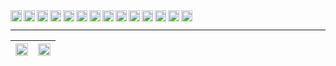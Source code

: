 <a href="https://read.cv/zelhajou">
    <img align="left" alt="Gmail" width="18px" src="https://cdn.simpleicons.org/read.cv/000/fff" />
</a>
<a href="mailto:zelhajou@gmail.com">
    <img align="left" alt="Gmail" width="18px" src="https://cdn.simpleicons.org/gmail/000/fff" />
</a>
<a href="https://www.github.com/zelhajou">
    <img align="left" alt="Github" width="18px" src="https://cdn.simpleicons.org/github/000/fff" />
</a>
<a href="https://www.linkedin.com/in/zelhajou/">
    <img align="left" alt="Linkedin" width="18px" src="https://cdn.simpleicons.org/linkedin/000/fff" />
</a>
<a href="https://twitter.com/aaaikrz">
    <img align="left" alt="Twitter" width="18px" src="https://cdn.simpleicons.org/x/000/fff" />
</a>
<a href="https://discord.com/users/aaaikrz">
    <img align="left" alt="Discord" width="18px" src="https://cdn.simpleicons.org/discord/000/fff" />
</a>
<a href="https://t.me/aaaikrz">
    <img align="left" alt="Telegram" width="18px" src="https://cdn.simpleicons.org/telegram/000/fff" />
</a>
<a href="https://www.instagram.com/aaaikrz/">
    <img align="left" alt="Instagram" width="18px" src="https://cdn.simpleicons.org/instagram/000/fff" />
</a>
<a href="https://www.snapchat.com/add/aaaikrz">
    <img align="left" alt="Snapchat" width="18px" src="https://cdn.simpleicons.org/snapchat/000/fff" />
<a href="https://www.youtube.com/channel/UCWc0bGsAyEes36f7uggxmUQ">
    <img align="left" alt="Youtube" width="18px" src="https://cdn.simpleicons.org/youtube/000/fff" />
</a>
<a href="https://www.tiktok.com/@aaaikrz_">
	<img align="left" alt="Tiktok" width="18px" src="https://cdn.simpleicons.org/tiktok/000/fff" />
</a>
<a href="https://www.twitch.tv/aaaikrz">
	<img align="left" alt="Twitch" width="18px" src="https://cdn.simpleicons.org/twitch/000/fff" />
</a>
<a href="https://open.spotify.com/user/oiqrdfwv1zk5cq322d5r9ey7m?si=05c72a19cd994cd7">
    <img align="left" alt="Spotify" width="18px" src="https://cdn.simpleicons.org/spotify/000/fff" />
</a>
<a href="https://www.soundcloud.com/aaaikrz">
    <img align="left" alt="Soundcloud" width="18px" src="https://cdn.simpleicons.org/soundcloud/000/fff" />
</a>

<br>

--------
<div align="center">
	
| <img src="https://github-readme-stats.vercel.app/api?username=zelhajou&show_icons=true&count_private=true&hide_border=true&&theme=transparent" align="center" style="width: 100%" /> | <img src="https://github-readme-stats.vercel.app/api/top-langs/?username=zelhajou&layout=compact&hide_border=true&theme=transparent" align="center" style="width: 100%" /> |
|:-:|:-:|

</div>




